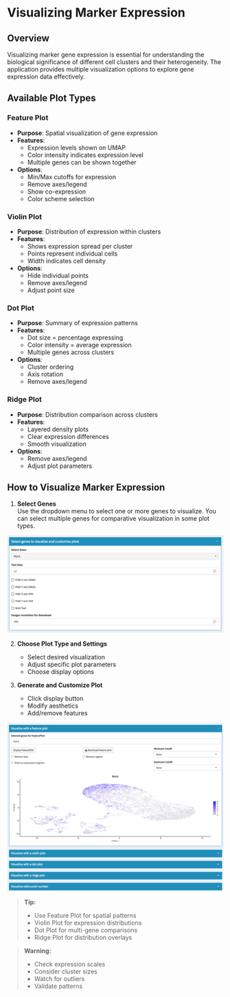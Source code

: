 # Visualizing Marker Expression

## Overview
Visualizing marker gene expression is essential for understanding the biological significance of different cell clusters and their heterogeneity. The application provides multiple visualization options to explore gene expression data effectively.

## Available Plot Types

### Feature Plot
- **Purpose**: Spatial visualization of gene expression
- **Features**:
  * Expression levels shown on UMAP
  * Color intensity indicates expression level
  * Multiple genes can be shown together
- **Options**:
  * Min/Max cutoffs for expression
  * Remove axes/legend
  * Show co-expression
  * Color scheme selection

### Violin Plot
- **Purpose**: Distribution of expression within clusters
- **Features**:
  * Shows expression spread per cluster
  * Points represent individual cells
  * Width indicates cell density
- **Options**:
  * Hide individual points
  * Remove axes/legend
  * Adjust point size

### Dot Plot
- **Purpose**: Summary of expression patterns
- **Features**:
  * Dot size = percentage expressing
  * Color intensity = average expression
  * Multiple genes across clusters
- **Options**:
  * Cluster ordering
  * Axis rotation
  * Remove axes/legend

### Ridge Plot
- **Purpose**: Distribution comparison across clusters
- **Features**:
  * Layered density plots
  * Clear expression differences
  * Smooth visualization
- **Options**:
  * Remove axes/legend
  * Adjust plot parameters

## How to Visualize Marker Expression

1. **Select Genes**  
   Use the dropdown menu to select one or more genes to visualize. You can select multiple genes for comparative visualization in some plot types.

![](../_static/images/single_dataset_analysis/visualizing_marker_expression_1.png)

2. **Choose Plot Type and Settings**
   * Select desired visualization
   * Adjust specific plot parameters
   * Choose display options

3. **Generate and Customize Plot**
   * Click display button
   * Modify aesthetics
   * Add/remove features

![](../_static/images/single_dataset_analysis/visualizing_marker_expression.png)

> **Tip:**
> * Use Feature Plot for spatial patterns
> * Violin Plot for expression distributions
> * Dot Plot for multi-gene comparisons
> * Ridge Plot for distribution overlays

> **Warning:**
> * Check expression scales
> * Consider cluster sizes
> * Watch for outliers
> * Validate patterns